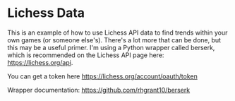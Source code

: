 # Lichess Data

This is an example of how to use Lichess API data to find trends within your own games (or someone else's). There's a lot more that can be done, but this may be a useful primer. I'm using a Python wrapper called berserk, which is recommended on the Lichess API page here: https://lichess.org/api.

You can get a token here https://lichess.org/account/oauth/token

Wrapper documentation: https://github.com/rhgrant10/berserk
